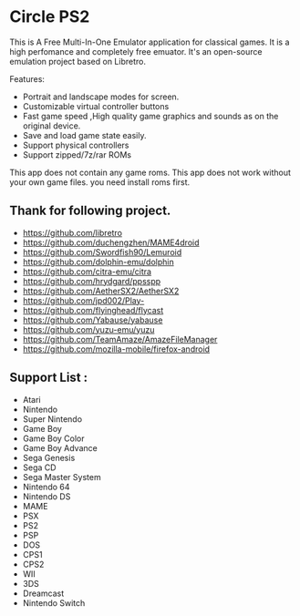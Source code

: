 # Circle PS2

This is A Free Multi-In-One Emulator application for classical games. It is a high perfomance and completely free emuator.
It's an open-source emulation project based on Libretro.

Features:
- Portrait and landscape modes for screen.
- Customizable virtual controller buttons
- Fast game speed ,High quality game graphics and sounds as on the original device.
- Save and load game state easily.
- Support physical controllers
- Support zipped/7z/rar ROMs

This app does not contain any game roms.
This app does not work without your own game files. you need install roms first.


## Thank for following project.
- https://github.com/libretro
- https://github.com/duchengzhen/MAME4droid
- https://github.com/Swordfish90/Lemuroid
- https://github.com/dolphin-emu/dolphin
- https://github.com/citra-emu/citra
- https://github.com/hrydgard/ppsspp
- https://github.com/AetherSX2/AetherSX2
- https://github.com/jpd002/Play-
- https://github.com/flyinghead/flycast
- https://github.com/Yabause/yabause
- https://github.com/yuzu-emu/yuzu
- https://github.com/TeamAmaze/AmazeFileManager
- https://github.com/mozilla-mobile/firefox-android


## Support List :
- Atari
- Nintendo
- Super Nintendo
- Game Boy
- Game Boy Color
- Game Boy Advance
- Sega Genesis
- Sega CD
- Sega Master System
- Nintendo 64
- Nintendo DS
- MAME
- PSX
- PS2
- PSP
- DOS
- CPS1
- CPS2
- WII
- 3DS
- Dreamcast
- Nintendo Switch

